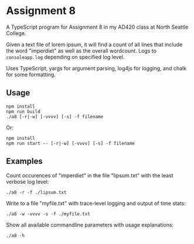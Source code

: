 # Assignment 8
A TypeScript program for Assignment 8 in my AD420 class at North Seattle College. 

Given a text file of lorem ipsum, it will find a count of all lines that include the word "imperdiet" as well as the overall wordcount. Logs to `consoleapp.log` depending on specified log level.

Uses TypeScript, yargs for argument parsing, log4js for logging, and chalk for some formatting.

## Usage

```console
npm install
npm run build
./a8 [-r|-w] [-vvvv] [-s] -f filename
```

Or:

```console
npm install
npm run start -- [-r|-w] [-vvvv] [-s] -f filename
```

## Examples
Count occurences of "imperdiet" in the file "lipsum.txt" with the least verbose log level:

```console
./a8 -r -f ./lipsum.txt
```

Write to a file "myfile.txt" with trace-level logging and output of time stats:

```console
./a8 -w -vvvv -s -f ./myfile.txt
```

Show all available commandline parameters with usage explanations:

```console
./a8 -h
```